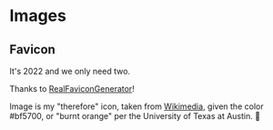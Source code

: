# Images

## Favicon

It's 2022 and we only need two.

Thanks to [RealFaviconGenerator](https://realfavicongenerator.net/svg-favicon/)!

Image is my "therefore" icon, taken from [Wikimedia](https://commons.wikimedia.org/wiki/File:ThreeDots.svg),
given the color #bf5700, or "burnt orange" per the University of Texas at Austin. 🤘
